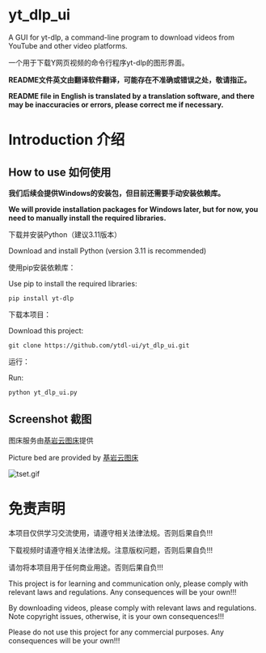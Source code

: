 # yt_dlp_ui

A GUI for yt-dlp, a command-line program to download videos from YouTube and other video platforms.

一个用于下载Y网页视频的命令行程序yt-dlp的图形界面。

**README文件英文由翻译软件翻译，可能存在不准确或错误之处，敬请指正。**

**README file in English is translated by a translation software, and there may be inaccuracies or errors, please correct me if necessary.**

# Introduction 介绍

## How to use 如何使用

**我们后续会提供Windows的安装包，但目前还需要手动安装依赖库。**

**We will provide installation packages for Windows later, but for now, you need to manually install the required libraries.**

 下载并安装Python（建议3.11版本）

Download and install Python (version 3.11 is recommended)

使用pip安装依赖库：

Use pip to install the required libraries:
```
pip install yt-dlp
```
下载本项目：

Download this project:
```
git clone https://github.com/ytdl-ui/yt_dlp_ui.git
```
运行：

 Run:
 ```
python yt_dlp_ui.py
```
## Screenshot 截图
图床服务由[基岩云图床](https://image.wujiyan.cc)提供

Picture bed are provided by [基岩云图床](https://image.wujiyan.cc)

![tset.gif](https://image.wujiyan.cc/imgs/2025/01/01/67750c4920c51.gif)

# 免责声明
本项目仅供学习交流使用，请遵守相关法律法规。否则后果自负!!!

下载视频时请遵守相关法律法规。注意版权问题，否则后果自负!!!

请勿将本项目用于任何商业用途。否则后果自负!!!

This project is for learning and communication only, please comply with relevant laws and regulations. Any consequences will be your own!!!

By downloading videos, please comply with relevant laws and regulations. Note copyright issues, otherwise, it is your own consequences!!!

Please do not use this project for any commercial purposes. Any consequences will be your own!!!